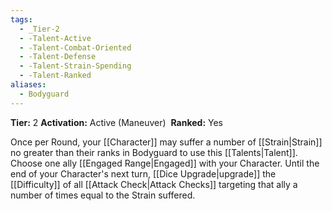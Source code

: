 ```yaml
---
tags:
  - _Tier-2
  - -Talent-Active
  - -Talent-Combat-Oriented
  - -Talent-Defense
  - -Talent-Strain-Spending
  - -Talent-Ranked
aliases:
  - Bodyguard
---
```

**Tier:** 2
**Activation:** Active (Maneuver) 
**Ranked:** Yes 

Once per Round, your [[Character]] may suffer a number of [[Strain|Strain]] no greater than their ranks in Bodyguard to use this [[Talents|Talent]]. Choose one ally [[Engaged Range|Engaged]] with your Character. Until the end of your Character's next turn, [[Dice Upgrade|upgrade]] the [[Difficulty]] of all [[Attack Check|Attack Checks]] targeting that ally a number of times equal to the Strain suffered.